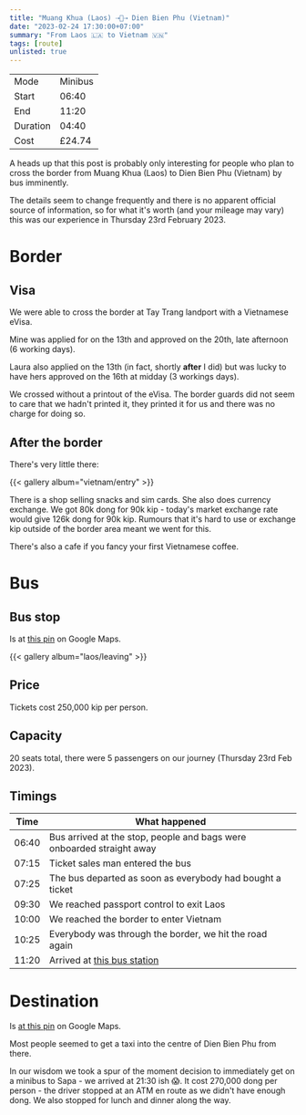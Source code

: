 ```yaml
---
title: "Muang Khua (Laos) ⇢🚐⇢ Dien Bien Phu (Vietnam)"
date: "2023-02-24 17:30:00+07:00"
summary: "From Laos 🇱🇦 to Vietnam 🇻🇳"
tags: [route]
unlisted: true
---
```


|  |   |
|---|---|
| Mode | Minibus |
| Start | 06:40  |
| End | 11:20  |
| Duration | 04:40 |
| Cost | £24.74 |

A heads up that this post is probably only interesting for people who plan to cross the border from Muang Khua (Laos) to Dien Bien Phu (Vietnam) by bus imminently.

The details seem to change frequently and there is no apparent official source of information, so for what it's worth (and your mileage may vary) this was our experience in Thursday 23rd February 2023.

# Border 
## Visa
We were able to cross the border at Tay Trang landport with a Vietnamese eVisa.

Mine was applied for on the 13th and approved on the 20th, late afternoon (6 working days).

Laura also applied on the 13th (in fact, shortly **after** I did) but was lucky to have hers approved on the 16th at midday (3 workings days).

We crossed without a printout of the eVisa. The border guards did not seem to care that we hadn't printed it, they printed it for us and there was no charge for doing so.

## After the border
There's very little there:

{{< gallery album="vietnam/entry" >}}

There is a shop selling snacks and sim cards. She also does currency exchange. We got 80k dong for 90k kip - today's market exchange rate would  give 126k dong for 90k kip. Rumours that it's hard to use or exchange kip outside of the border area meant we went for this.

There's also a cafe if you fancy your first Vietnamese coffee.

# Bus
## Bus stop
Is at [this pin](https://maps.app.goo.gl/Gz7dYT2KTVVk4viR7) on Google Maps.


{{< gallery album="laos/leaving" >}}

## Price
Tickets cost 250,000 kip per person.

## Capacity

20 seats total, there were 5 passengers on our journey (Thursday 23rd Feb 2023).

## Timings

| Time      | What happened |
| ----------- | ----------- |
| 06:40      | Bus arrived at the stop, people and bags were onboarded straight away       |
| 07:15   | Ticket sales man entered the bus      |
| 07:25 | The bus departed as soon as everybody had bought a ticket |
| 09:30 | We reached passport control to exit Laos |
| 10:00 | We reached the border to enter Vietnam |
| 10:25 | Everybody was through the border, we hit the road again |
| 11:20 | Arrived at [this bus station](https://maps.app.goo.gl/DuhgKdE4d6bVLcmJ6) |

# Destination

Is [at this pin](https://maps.app.goo.gl/DuhgKdE4d6bVLcmJ6) on Google Maps.

Most people seemed to get a taxi into the centre of Dien Bien Phu from there. 

In our wisdom we took a spur of the moment decision to immediately get on a minibus to Sapa - we arrived at 21:30 ish :scream:. It cost 270,000 dong per person - the driver stopped at an ATM en route as we didn't have enough dong. We also stopped for lunch and dinner along the way.
